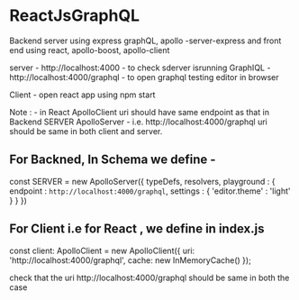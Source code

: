 # ReactJsGraphQL
Backend server using express graphQL, apollo -server-express and front end using react, apollo-boost, apollo-client

server - http://localhost:4000 - to check  sderver isrunning
GraphIQL - http://localhost:4000/graphql - to open graphql testing editor in browser

Client - open react app using npm start

Note : - in React ApolloClient uri should have same endpoint as that in Backend SERVER ApolloServer - i.e. 
http://localhost:4000/graphql uri should be same in both client and server. 

For Backned,  In Schema we define -
 ----------------------------------
 const SERVER = new ApolloServer({
	typeDefs,
	resolvers,
	playground : {
		endpoint : `http://localhost:4000/graphql`,
		settings : {
			'editor.theme' : 'light'
		}
	}
})

For Client i.e for React , we define in index.js
------------------------------------------------

const client: ApolloClient<NormalizedCacheObject> = new ApolloClient({
  uri: 'http://localhost:4000/graphql',
  cache: new InMemoryCache()
});

check that the uri http://localhost:4000/graphql should be same in both the case



